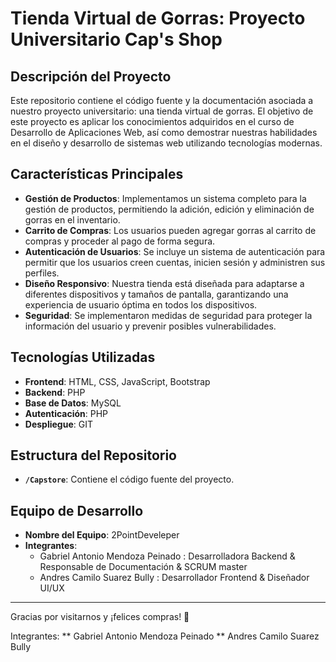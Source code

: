 # Tienda Virtual de Gorras: Proyecto Universitario Cap's Shop

## Descripción del Proyecto

Este repositorio contiene el código fuente y la documentación asociada a nuestro proyecto universitario: una tienda virtual de gorras. El objetivo de este proyecto es aplicar los conocimientos adquiridos en el curso de Desarrollo de Aplicaciones Web, así como demostrar nuestras habilidades en el diseño y desarrollo de sistemas web utilizando tecnologías modernas.

## Características Principales

- **Gestión de Productos**: Implementamos un sistema completo para la gestión de productos, permitiendo la adición, edición y eliminación de gorras en el inventario.
- **Carrito de Compras**: Los usuarios pueden agregar gorras al carrito de compras y proceder al pago de forma segura.
- **Autenticación de Usuarios**: Se incluye un sistema de autenticación para permitir que los usuarios creen cuentas, inicien sesión y administren sus perfiles.
- **Diseño Responsivo**: Nuestra tienda está diseñada para adaptarse a diferentes dispositivos y tamaños de pantalla, garantizando una experiencia de usuario óptima en todos los dispositivos.
- **Seguridad**: Se implementaron medidas de seguridad para proteger la información del usuario y prevenir posibles vulnerabilidades.

## Tecnologías Utilizadas

- **Frontend**: HTML, CSS, JavaScript, Bootstrap
- **Backend**: PHP
- **Base de Datos**: MySQL
- **Autenticación**: PHP
- **Despliegue**: GIT

## Estructura del Repositorio

- **`/Capstore`**: Contiene el código fuente del proyecto.

## Equipo de Desarrollo

- **Nombre del Equipo**: 2PointDeveleper
- **Integrantes**:
  - Gabriel Antonio Mendoza Peinado : Desarrolladora Backend & Responsable de Documentación & SCRUM master
  - Andres Camilo Suarez Bully : Desarrollador Frontend & Diseñador UI/UX

---

Gracias por visitarnos y ¡felices compras! 🌟

Integrantes:
** Gabriel Antonio Mendoza Peinado
** Andres Camilo Suarez Bully